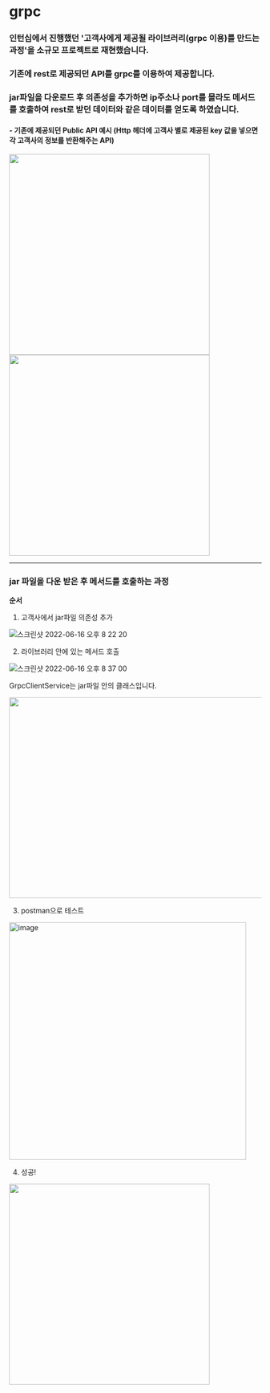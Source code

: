 # grpc

### 인턴십에서 진행했던 '고객사에게 제공될 라이브러리(grpc 이용)를 만드는 과정'을 소규모 프로젝트로 재현했습니다.

### 기존에 rest로 제공되던 API를 grpc를 이용하여 제공합니다.

### jar파일을 다운로드 후 의존성을 추가하면 ip주소나 port를 몰라도 메서드를 호출하여 rest로 받던 데이터와 같은 데이터를 얻도록 하였습니다.


#### - 기존에 제공되던 Public API 예시 (Http 헤더에 고객사 별로 제공된 key 값을 넣으면 각 고객사의 정보를 반환해주는 API)
<img src="https://user-images.githubusercontent.com/71378447/174058894-995c8b76-b283-4108-9bbe-6dd665f01ec7.png" width = "400" height = "400" />
<img src="https://user-images.githubusercontent.com/71378447/174061362-c0c2c7e6-d231-4998-b229-5cff7264ce6d.png" width = "400" height = "400" />

----------------------------------------------------
### jar 파일을 다운 받은 후 메서드를 호출하는 과정

**순서**

1) 고객사에서 jar파일 의존성 추가

![스크린샷 2022-06-16 오후 8 22 20](https://user-images.githubusercontent.com/71378447/174062185-83fd3564-b97d-424d-9dd3-286ef4293996.png)


2) 라이브러리 안에 있는 메서드 호출
 
![스크린샷 2022-06-16 오후 8 37 00](https://user-images.githubusercontent.com/71378447/174062745-ffdc511d-7b92-477b-83c6-9aa5a1c9bbf7.png)


GrpcClientService는 jar파일 안의 클래스입니다.

<img src="https://user-images.githubusercontent.com/71378447/174062841-df22cf26-a1c9-434c-a7d2-596cba468e27.png" width = "600" height = "400" />


3) postman으로 테스트

<img width="473" alt="image" src="https://user-images.githubusercontent.com/71378447/174060423-43664aad-b941-4d67-90a0-770aff7ceb93.png">

4) 성공!

<img src="https://user-images.githubusercontent.com/71378447/174063495-ee9d8a2b-d8b2-4964-b220-f5f7aa0fc136.png" width = "400" height = "400" />

